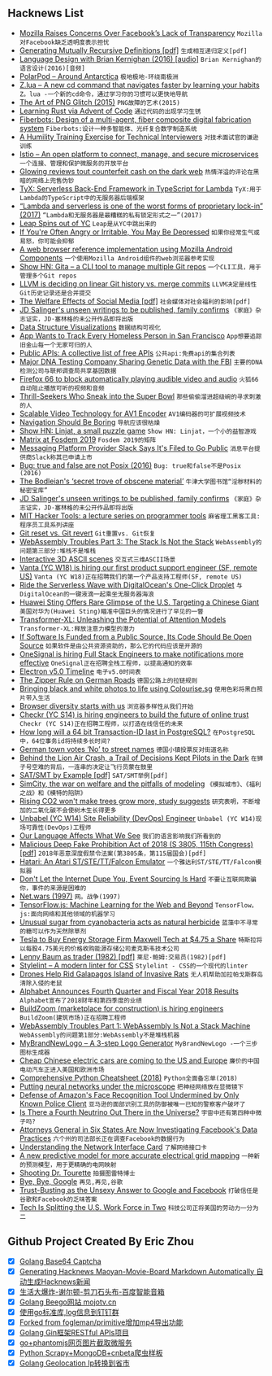## Hacknews List


- [Mozilla Raises Concerns Over Facebook’s Lack of Transparency](https://blog.mozilla.org/blog/2019/01/31/mozilla-raises-concerns-over-facebooks-lack-of-transparency/)  `Mozilla对Facebook缺乏透明度表示担忧`
- [Generating Mutually Recursive Definitions [pdf]](http://okmij.org/ftp/meta-programming/genletrec/pepm2019.pdf)  `生成相互递归定义[pdf]`
- [Language Design with Brian Kernighan (2016) [audio]](https://softwareengineeringdaily.com/2016/01/06/language-design-with-brian-kernighan/)  `Brian Kernighan的语言设计(2016)[音频]`
- [PolarPod – Around Antarctica](https://www.oceanpolaire.org/en/polar-pod/)  `极地极地-环绕南极洲`
- [Z.lua – A new cd command that navigates faster by learning your habits](https://github.com/skywind3000/z.lua)  `Z。lua -一个新的cd命令，通过学习你的习惯可以更快地导航`
- [The Art of PNG Glitch (2015)](http://ucnv.github.io/pnglitch/)  `PNG故障的艺术(2015)`
- [Learning Rust via Advent of Code](https://www.forrestthewoods.com/blog/learning-rust-via-advent-of-code/)  `通过代码的出现学习生锈`
- [Fiberbots: Design of a multi-agent, fiber composite digital fabrication system](https://www.media.mit.edu/projects/fiberbots/overview/)  `Fiberbots:设计一种多智能体、光纤复合数字制造系统`
- [A Humility Training Exercise for Technical Interviewers](https://triplebyte.com/blog/a-humility-training-exercise-for-technical-interviewers)  `对技术面试官的谦逊训练`
- [Istio – An open platform to connect, manage, and secure microservices](https://github.com/istio/istio)  `一个连接、管理和保护微服务的开放平台`
- [Glowing reviews tout counterfeit cash on the dark web](https://www.latimes.com/nation/la-na-pol-dark-web-counterfeiter-20190201-story.html#nws=mcnewsletter)  `热情洋溢的评论在黑暗的网络上兜售伪钞`
- [TyX: Serverless Back-End Framework in TypeScript for Lambda](https://github.com/alitelabs/tyx)  `TyX:用于Lambda的TypeScript中的无服务器后端框架`
- [“Lambda and serverless is one of the worst forms of proprietary lock-in” (2017)](https://www.theregister.co.uk/2017/11/06/coreos_kubernetes_v_world/)  `“Lambda和无服务器是最糟糕的私有锁定形式之一”(2017)`
- [Leap Spins out of YC](https://blog.ycombinator.com/leap-spins-out-of-yc/)  `Leap是从YC中跳出来的`
- [If You&#39;re Often Angry or Irritable, You May Be Depressed](https://www.npr.org/sections/health-shots/2019/02/04/689747637/if-youre-often-angry-or-irritable-you-may-be-depressed)  `如果你经常生气或易怒，你可能会抑郁`
- [A web browser reference implementation using Mozilla Android Components](https://github.com/mozilla-mobile/reference-browser)  `一个使用Mozilla Android组件的web浏览器参考实现`
- [Show HN: Gita – a CLI tool to manage multiple Git repos](https://github.com/nosarthur/gita)  `一个CLI工具，用于管理多个Git repos`
- [LLVM is deciding on linear Git history vs. merge commits](http://lists.llvm.org/pipermail/llvm-dev/2019-January/129723.html)  `LLVM决定是线性Git历史记录还是合并提交`
- [The Welfare Effects of Social Media [pdf]](http://web.stanford.edu/~gentzkow/research/facebook.pdf)  `社会媒体对社会福利的影响[pdf]`
- [JD Salinger&#39;s unseen writings to be published, family confirms](https://www.theguardian.com/books/2019/feb/01/jd-salingers-unseen-writings-to-be-published-family-confirms)  `《家庭》杂志证实，JD·塞林格的未公开作品即将出版`
- [Data Structure Visualizations](https://www.cs.usfca.edu/~galles/visualization/Algorithms.html)  `数据结构可视化`
- [App Wants to Track Every Homeless Person in San Francisco](https://www.bloomberg.com/news/articles/2019-02-04/one-system-wants-to-track-every-homeless-person-in-san-francisco)  `App想要追踪旧金山每一个无家可归的人`
- [Public APIs: A collective list of free APIs](https://github.com/toddmotto/public-apis)  `公共api:免费api的集合列表`
- [Major DNA Testing Company Sharing Genetic Data with the FBI](https://www.bloomberg.com/news/articles/2019-02-01/major-dna-testing-company-is-sharing-genetic-data-with-the-fbi)  `主要的DNA检测公司与联邦调查局共享基因数据`
- [Firefox 66 to block automatically playing audible video and audio](https://hacks.mozilla.org/2019/02/firefox-66-to-block-automatically-playing-audible-video-and-audio/)  `火狐66自动阻止播放可听的视频和音频`
- [Thrill-Seekers Who Sneak into the Super Bowl](https://www.thedailybeast.com/how-to-sneak-into-the-super-bowl-without-really-trying)  `那些偷偷溜进超级碗的寻求刺激的人`
- [Scalable Video Technology for AV1 Encoder](https://github.com/OpenVisualCloud/SVT-AV1)  `AV1编码器的可扩展视频技术`
- [Navigation Should Be Boring](https://allenpike.com/2019/navigation-should-be-boring)  `导航应该很枯燥`
- [Show HN: Linjat, a small puzzle game](https://linjat.snellman.net)  `Show HN: Linjat，一个小的益智游戏`
- [Matrix at Fosdem 2019](https://matrix.org/blog/2019/02/04/matrix-at-fosdem-2019/)  `Fosdem 2019的矩阵`
- [Messaging Platform Provider Slack Says It&#39;s Filed to Go Public](https://www.bloomberg.com/news/articles/2019-02-04/messaging-platform-provider-slack-says-it-s-filed-to-go-public)  `消息平台提供商Slack称其已申请上市`
- [Bug: true and false are not Posix (2016)](https://lists.gnu.org/archive/html/bug-coreutils/2016-03/msg00040.html)  `Bug: true和false不是Posix (2016)`
- [The Bodleian&#39;s ‘secret trove of obscene material’](https://www.the-tls.co.uk/articles/public/sex-libris/)  `牛津大学图书馆“淫秽材料的秘密宝库”`
- [JD Salinger&#39;s unseen writings to be published, family confirms](https://www.theguardian.com/books/2019/feb/01/matt-salinger-jd-the-catcher-in-the-rye)  `《家庭》杂志证实，JD·塞林格的未公开作品即将出版`
- [MIT Hacker Tools: a lecture series on programmer tools](https://hacker-tools.github.io/)  `麻省理工黑客工具:程序员工具系列讲座`
- [Git reset vs. Git revert](https://www.pingtech.xyz/article/1549115148-git-reset-vs-git-revert#comment_zone)  `Git重置vs. Git恢复`
- [WebAssembly Troubles Part 3: The Stack Is Not the Stack](http://troubles.md/posts/the-stack-is-not-the-stack/)  `WebAssembly的问题第三部分:堆栈不是堆栈`
- [Interactive 3D ASCII scenes](https://yeahpython.github.io/game/game.html)  `交互式三维ASCII场景`
- [Vanta (YC W18) is hiring our first product support engineer (SF, remote US)](https://vanta.com/jobs)  `Vanta (YC W18)正在招聘我们的第一个产品支持工程师(SF, remote US)`
- [Ride the Serverless Wave with DigitalOcean&#39;s One-Click Droplet](https://www.openfaas.com/blog/digitalocean-one-click/)  `与DigitalOcean的一键液滴一起乘坐无服务器海浪`
- [Huawei Sting Offers Rare Glimpse of the U.S. Targeting a Chinese Giant](https://www.bloomberg.com/news/features/2019-02-04/huawei-sting-offers-rare-glimpse-of-u-s-targeting-chinese-giant)  `美国对华为(Huawei Sting)瞄准中国巨头的情况进行了罕见的一瞥`
- [Transformer-XL: Unleashing the Potential of Attention Models](https://ai.googleblog.com/2019/01/transformer-xl-unleashing-potential-of.html)  `Transformer-XL:释放注意力模型的潜力`
- [If Software Is Funded from a Public Source, Its Code Should Be Open Source](https://www.linuxjournal.com/content/if-software-funded-public-source-its-code-should-be-open-source)  `如果软件是由公共资源资助的，那么它的代码应该是开源的`
- [OneSignal is hiring Full Stack Engineers to make notifications more effective](https://onesignal.com/careers#7f8b5fb6-084b-4275-b0bb-bb270f902b06)  `OneSignal正在招聘全栈工程师，以提高通知的效率`
- [Electron v5.0 Timeline](https://electronjs.org/blog/electron-5-0-timeline)  `电子v5.0时间表`
- [The Zipper Rule on German Roads](https://www.ozy.com/immodest-proposal/german-roads-are-smarter-than-yours/60839)  `德国公路上的拉链规则`
- [Bringing black and white photos to life using Colourise.sg](https://blog.data.gov.sg/bringing-black-and-white-photos-to-life-using-colourise-sg-435ae5cc5036)  `使用色彩将黑白照片带入生活`
- [Browser diversity starts with us](http://www.zeldman.com/2018/12/07/browser-diversity-starts-with-us/)  `浏览器多样性从我们开始`
- [Checkr (YC S14) is hiring engineers to build the future of online trust](http://grnh.se/7cxyt81)  `Checkr (YC S14)正在招聘工程师，以打造在线信任的未来`
- [How long will a 64 bit Transaction-ID last in PostgreSQL?](https://andreas.scherbaum.la/blog/archives/970-How-long-will-a-64-bit-Transaction-ID-last-in-PostgreSQL.html)  `在PostgreSQL中，64位事务id将持续多长时间?`
- [German town votes ‘No’ to street names](https://www.dw.com/en/german-town-votes-no-to-street-names/a-47345093)  `德国小镇投票反对街道名称`
- [Behind the Lion Air Crash, a Trail of Decisions Kept Pilots in the Dark](https://www.nytimes.com/2019/02/03/world/asia/lion-air-plane-crash-pilots.html)  `在狮子号空难的背后，一连串的决定让飞行员蒙在鼓里`
- [SAT/SMT by Example [pdf]](https://yurichev.com/writings/SAT_SMT_by_example.pdf)  `SAT/SMT举例[pdf]`
- [SimCity, the war on welfare and the pitfalls of modeling](https://logicmag.io/06-model-metropolis/)  `《模拟城市》、《福利之战》和《模特的陷阱》`
- [Rising CO2 won&#39;t make trees grow more, study suggests](https://www.cbc.ca/news/technology/co2-trees-1.5000709)  `研究表明，不断增加的二氧化碳不会使树木生长得更多`
- [Unbabel (YC W14) Site Reliability (DevOps) Engineer](https://jobs.lever.co/unbabel/58d42ff2-398a-487e-9e71-5e4087f6a429)  `Unbabel (YC W14)现场可靠性(DevOps)工程师`
- [Our Language Affects What We See](https://www.scientificamerican.com/article/our-language-affects-what-we-see/)  `我们的语言影响我们所看到的`
- [Malicious Deep Fake Prohibition Act of 2018 (S 3805, 115th Congress) [pdf]](https://www.govinfo.gov/content/pkg/BILLS-115s3805is/pdf/BILLS-115s3805is.pdf)  `2018年恶意深度假禁令法案(第3805条，第115届国会)[pdf]`
- [Hatari: An Atari ST/STE/TT/Falcon Emulator](http://hatari.tuxfamily.org/)  `一个雅达利ST/STE/TT/Falcon模拟器`
- [Don&#39;t Let the Internet Dupe You, Event Sourcing Is Hard](https://chriskiehl.com/article/event-sourcing-is-hard)  `不要让互联网欺骗你，事件的来源是困难的`
- [Net.wars (1997)](https://nyupress.org/netwars/contents/contents.html)  `网。战争(1997)`
- [TensorFlow.js: Machine Learning for the Web and Beyond](https://arxiv.org/abs/1901.05350)  `TensorFlow。js:面向网络和其他领域的机器学习`
- [Unusual sugar from cyanobacteria acts as natural herbicide](https://phys.org/news/2019-02-unusual-sugar-cyanobacteria-natural-herbicide.html)  `蓝藻中不寻常的糖可以作为天然除草剂`
- [Tesla to Buy Energy Storage Firm Maxwell Tech at $4.75 a Share](https://www.bloomberg.com/news/articles/2019-02-04/tesla-to-buy-energy-storage-firm-maxwell-tech-at-4-75-shr-value)  `特斯拉将以每股4.75美元的价格收购能源存储公司麦克斯韦技术公司`
- [Lenny Baum as trader (1982) [pdf]](https://klendathucap.files.wordpress.com/2017/08/baum-as-a-trader.pdf)  `莱尼·鲍姆:交易员(1982)[pdf]`
- [Stylelint – A modern linter for CSS](https://stylelint.io/)  `Stylelint - CSS的一个现代的linter`
- [Drones Help Rid Galapagos Island of Invasive Rats](https://spectrum.ieee.org/automaton/robotics/drones/drones-help-rid-galapagos-island-of-invasive-rats)  `无人机帮助加拉帕戈斯群岛清除入侵的老鼠`
- [Alphabet Announces Fourth Quarter and Fiscal Year 2018 Results](https://abc.xyz/investor/static/pdf/2018Q4_alphabet_earnings_release.pdf?cache=adc3b38)  `Alphabet宣布了2018财年和第四季度的业绩`
- [BuildZoom (marketplace for construction) is hiring engineers](https://jobs.lever.co/buildzoom)  `BuildZoom(建筑市场)正在招聘工程师`
- [WebAssembly Troubles Part 1: WebAssembly Is Not a Stack Machine](http://troubles.md/posts/wasm-is-not-a-stack-machine/)  `WebAssembly的问题第1部分:WebAssembly不是堆栈机器`
- [MyBrandNewLogo – A 3-step Logo Generator](https://mybrandnewlogo.com)  `MyBrandNewLogo -一个三步图标生成器`
- [Cheap Chinese electric cars are coming to the US and Europe](https://qz.com/1541380/the-cheapest-chinese-electric-cars-are-coming-to-the-us-and-europe/)  `廉价的中国电动汽车正进入美国和欧洲市场`
- [Comprehensive Python Cheatsheet (2018)](https://gto76.github.io/python-cheatsheet/)  `Python全面备忘单(2018)`
- [Putting neural networks under the microscope](http://news.mit.edu/2019/neural-networks-nlp-microscope-0201)  `把神经网络放在显微镜下`
- [Defense of Amazon&#39;s Face Recognition Tool Undermined by Only Known Police Client](https://gizmodo.com/defense-of-amazons-face-recognition-tool-undermined-by-1832238149)  `亚马逊的面部识别工具的防御被唯一已知的警察客户破坏了`
- [Is There a Fourth Neutrino Out There in the Universe?](https://medium.com/starts-with-a-bang/is-there-really-a-fourth-neutrino-out-there-in-the-universe-6fa8ff7f1e78)  `宇宙中还有第四种中微子吗?`
- [Attorneys General in Six States Are Now Investigating Facebook&#39;s Data Practices](https://gizmodo.com/report-attorneys-general-in-six-states-are-now-investi-1832294726)  `六个州的司法部长正在调查Facebook的数据行为`
- [Understanding the Network Interface Card](https://loomcom.com/blog/0118_understanding_the_ni_card.html)  `了解网络接口卡`
- [A new predictive model for more accurate electrical grid mapping](https://code.fb.com/connectivity/electrical-grid-mapping/)  `一种新的预测模型，用于更精确的电网映射`
- [Shooting Dr. Tourette](https://drvitelli.typepad.com/providentia/2019/02/shooting-dr-tourette.html)  `拍摄图雷特博士`
- [Bye, Bye, Google](https://defn.io/2019/02/04/bye-bye-google/)  `再见,再见,谷歌`
- [Trust-Busting as the Unsexy Answer to Google and Facebook](https://www.lareviewofbooks.org/article/trust-busting-as-the-unsexy-answer-to-google-and-facebook/)  `打破信任是谷歌和Facebook的乏味答案`
- [Tech Is Splitting the U.S. Work Force in Two](https://www.nytimes.com/2019/02/04/business/economy/productivity-inequality-wages.html)  `科技公司正将美国的劳动力一分为二`

## Github Project Created By Eric Zhou

- [x] [Golang Base64 Captcha](https://github.com/mojocn/base64Captcha)
- [x] [Generating Hacknews Maoyan-Movie-Board Markdown Automatically 自动生成Hacknews新闻](https://github.com/dejavuzhou/md-genie)
- [x] [生活大爆炸-谢尔顿-剪刀石头布-百度智能音箱](https://github.com/mojocn/dueros-bang-game)
- [x] [Golang Beego网站 mojotv.cn](https://github.com/mojocn/www.mojotv.cn)
- [x] [使用go标准库,log信息到钉钉群](https://github.com/mojocn/dooger)
- [x] [Forked from fogleman/primitive增加mp4导出功能](https://github.com/mojocn/primitive)
- [x] [Golang Gin框架RESTful APIs项目](https://github.com/JJJJJJJerk/ezier-golang-web-api-framework)
- [x] [go+phantomjs网页图片截取微服务](https://github.com/mojocn/screen_shot)
- [x] [Python Scrapy+MongoDB+cnbeta爬虫样板](https://github.com/mojocn/scrapy_mongodb_boilerplate_cnbeta)
- [x] [Golang Geolocation Ip转换到省市](https://github.com/mojocn/ip2location)